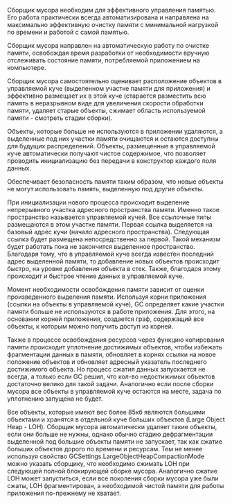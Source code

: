 Сборщик мусора необходим для эффективного управления памятью. Его работа практически всегда автоматизирована и направлена на максимально эффективную очистку памяти с минимальной нагрузкой по времени и работой с самой памятью.

Сборщик мусора направлен на автоматическую работу по очистке памяти, освобождая время разработки от необходимости вручную отслеживать состояние памяти, потребляемой приложением на компьютере.

Сборщик мусора самостоятельно оценивает расположение объектов в управляемой куче (выделенном участке памяти для приложения) и эффективно размещает их в этой куче (старается разместить всю память в неразрывном виде для увеличения скорости обработки памяти, удаляет старые объекты, сжимает область используемой памяти - смотреть стадии сборки). 

Объекты, которые больше не используются в приложении удаляются, а выделенные под них участки памяти очищаются и остаются доступны для будущих распределений. Объекты, размещенные в управляемой куче автоматически получают чистое содержимое, что позволяет проводить инициализацию без передачи в конструктор каждого поля данных. 

Обеспечивает безопасность памяти таким образом, что новые объекты не могут использовать память, выделенную под другие объекты.

При инициализации нового процесса происходит выделение непрерывного участка адресного пространства памяти. Именно такое пространство называется управляемой кучей. Все ссылочные типы размещаются в этом участке памяти. Первая ссылка выделяется на базовый адрес кучи (начало адресного пространства). Следующая ссылка будет размещена непосредственно за первой. Такой механизм будет работать пока не закончится выделенное пространство. Благодаря тому, что в управляемой куче всегда известен последний адрес выделенной памяти, то добавление новых объектов происходит быстро, на уровне добавления объекта в стек. Также, благодаря этому происходит и быстрое чтение данных в управляемой куче. 

Момент необходимости освобождения памяти зависит от оценки произведенного выделения памяти. Используя корни приложения (ссылки на объекты в управляемой куче), GC  определяет какие участки памяти больше не используются в работе приложения. Для этого, на основании корней приложения, создается граф, содержащий все объекты, к которым можно получить доступ из корней. 

Также в процессе освобождения ресурсов через функцию копирования памяти происходит уплотнение достижимых объектов, чтобы избежать фрагментации данных в памяти, обновляет в корнях ссылки на новое положение объектов и обновляет адресный указатель последнего достижимого объекта. Но процесс сжатия данных запускается не всегда, а только если GC решил, что кол-во недостижимых объектов достаточно велико для такой задачи. Аналогично если после сборки мусора все объекты в управляемой куче остаются на месте, задача по уплотнению запущена не будет. 

Все объекты, которые имеют вес более 85кб являются большими объектами и хранятся в отдельной куче больших объектов (Large Object Heap - LOH). Сборщик мусора автоматически удаляет такие объекты, если они больше не нужны, однако обычно стадию дефрагментации выделенной под большие объекты памяти не запускает, так как сжатие больших объектов дорого по времени и ресурсам. Тем не менее используя свойство GCSettings.LargeObjectHeapCompactionMode можно указать сборщику, что необходимо сжимать LOH при следующей полной блокирующей сборке мусора. Аналогично сжатие LOH может запуститься, если все поколения сборки мусора уже были сжаты, LOH фрагментирован, а необходимой чистой памяти для работы приложения по-прежнему не хватает. 